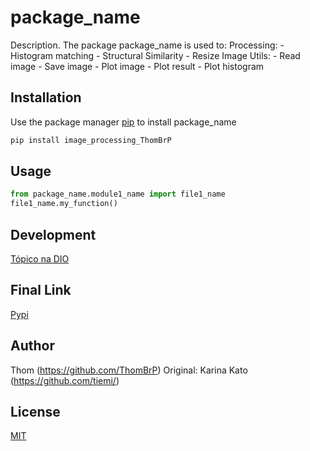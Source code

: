 # package_name

Description. 
The package package_name is used to:
  Processing:
    - Histogram matching
    - Structural Similarity
    - Resize Image
  Utils:
    - Read image
    - Save image
    - Plot image
    - Plot result
    - Plot histogram

## Installation

Use the package manager [pip](https://pip.pypa.io/en/stable/) to install package_name

```bash
pip install image_processing_ThomBrP
```

## Usage

```python
from package_name.module1_name import file1_name
file1_name.my_function()
```

## Development
[Tópico na DIO](https://web.dio.me/topics/criando-um-pacote-de-processamento-de-imagens-com-python-como-eu-resolvi?back=%2Ftrack%2Fengenharia-dados-python&order=undefined&page=1&search=&tab=forum&track_id=953ab0a9-6d55-4e00-ab7f-5ed855d288ca)

## Final Link
[Pypi](https://pypi.org/project/image-processing-ThomBrP/)

## Author
Thom (https://github.com/ThomBrP)
Original: Karina Kato (https://github.com/tiemi/)

## License
[MIT](https://choosealicense.com/licenses/mit/)